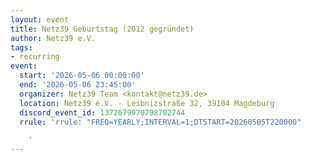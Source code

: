 ```yaml
---
layout: event
title: Netz39 Geburtstag (2012 gegründet)
author: Netz39 e.V.
tags:
- recurring
event:
  start: '2026-05-06 00:00:00'
  end: '2026-05-06 23:45:00'
  organizer: Netz39 Team <kontakt@netz39.de>
  location: Netz39 e.V. - Leibnizstraße 32, 39104 Magdeburg
  discord_event_id: 1372679970798702744
  rrule: 'rrule: "FREQ=YEARLY;INTERVAL=1;DTSTART=20260505T220000"

    '
---
```

